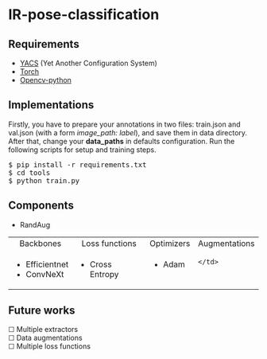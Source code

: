 <h1>IR-pose-classification</h1>
<h2 class="requirements">Requirements</h2>
<ul>
    <li><a href="https://github.com/rbgirshick/yacs">YACS</a> (Yet Another Configuration System)</li>
    <li><a href="https://pytorch.org/">Torch</a> </li>
    <li><a href="https://opencv.org/">Opencv-python</a> </li>
</ul>
<h2>Implementations</h2>
Firstly, you have to prepare your annotations in two files: train.json and val.json (with a form <i>image_path: label</i>), and
save them in data directory. After that, change your <b>data_paths</b> in defaults configuration. Run the following scripts
for setup and training steps.

<pre>$ pip install -r requirements.txt
$ cd tools
$ python train.py
</pre>

<h2>Components</h2>
<table align="center">
<tr valign="bottom" align="center">
    <td>Backbones</td>
    <td>Loss functions</td>
    <td>Optimizers</td>
    <td>Augmentations</td>
</tr>
<tr valign="top">
    <td>
    <ul>
        <li>Efficientnet</li>
        <li>ConvNeXt</li>
    </ul>
    </td>
    <td>
    <ul>
        <li>Cross Entropy</li>
    </ul>
    </td>
    <td>
    <ul>
        <li>Adam</li>
    </ul>
    </td>
    <ul>
        <li>RandAug</li>
    </ul>
    <td>
        
    </td>
</tr>
</table>

<h2>Future works</h2>
<p>
&#x2610; Multiple extractors <br>
&#x2610; Data augmentations <br>
&#x2610; Multiple loss functions <br>
</p>
